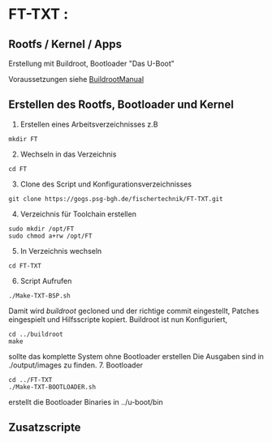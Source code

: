 
# FT-TXT : 

## Rootfs / Kernel / Apps

Erstellung mit Buildroot, Bootloader "Das U-Boot"

Voraussetzungen siehe
[BuildrootManual](https://buildroot.org/downloads/manual/manual.pdf) 

## Erstellen des Rootfs, Bootloader und Kernel

1. Erstellen eines Arbeitsverzeichnisses
  z.B 
 ```
 mkdir FT
 ```	
2. Wechseln in das Verzeichnis
 ```
 cd FT
 ```
3. Clone des Script und Konfigurationsverzeichnisses
 ```
 git clone https://gogs.psg-bgh.de/fischertechnik/FT-TXT.git
 ```

4. Verzeichnis für Toolchain erstellen
 ```
 sudo mkdir /opt/FT
 sudo chmod a+rw /opt/FT
 ```
5. In Verzeichnis wechseln
 ```
 cd FT-TXT
 ```	
6. Script Aufrufen
 ```
 ./Make-TXT-BSP.sh
 ```
 Damit wird *buildroot* gecloned und der richtige commit eingestellt,
 Patches eingespielt und Hilfsscripte kopiert.
 Buildroot ist nun Konfiguriert,
 ```
 cd ../buildroot
 make
 ```
 sollte das komplette System ohne Bootloader erstellen 
 Die Ausgaben sind in 
 ./output/images
 zu finden.
7. Bootloader
 ```
 cd ../FT-TXT
 ./Make-TXT-BOOTLOADER.sh
 ```
 erstellt die Bootloader Binaries in 
 ../u-boot/bin

## Zusatzscripte

